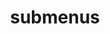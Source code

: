 ---
layout: page
title: submenus
nav: true
nav_order: 6
dropdown: true
children: 
    - title: cv
      permalink: https://aprovince.github.io/assets/pdf/AlexProvince.Resume.pdf
    - title: divider
    - title: writing
      permalink: /writing/
---